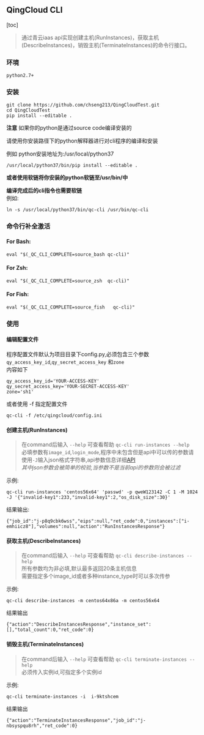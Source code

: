 ## QingCloud CLI
[toc]
> 通过青云iaas api实现创建主机(RunInstances)，获取主机(DescribeInstances)，销毁主机(TerminateInstances)的命令行接口。


### 环境
```
python2.7+

```


### 安装

```
git clone https://github.com/chseng213/QingCloudTest.git
cd QingCloudTest
pip install --editable .
```
**注意**
如果你的python是通过source code编译安装的   

请使用你安装路径下的python解释器进行对cli程序的编译和安装 
 
例如 python安装地址为:/usr/local/python37
```
/usr/local/python37/bin/pip install --editable .
```
**或者使用软链将你安装的python软链至/usr/bin/中**

**编译完成后的cli指令也需要软链**  
例如:
```
ln -s /usr/local/python37/bin/qc-cli /usr/bin/qc-cli
```


### 命令行补全激活
#### For Bash:
```
eval "$(_QC_CLI_COMPLETE=source_bash qc-cli)"

```

#### For Zsh:
```
eval "$(_QC_CLI_COMPLETE=source_zsh  qc-cli)"

```

#### For Fish:
```
eval "$(_QC_CLI_COMPLETE=source_fish   qc-cli)"

```

### 使用
#### 编辑配置文件
程序配置文件默认为项目目录下config.py,必须包含三个参数`qy_access_key_id`,`qy_secret_access_key` 和`zone`  
内容如下
```
qy_access_key_id='YOUR-ACCESS-KEY'
qy_secret_access_key='YOUR-SECRET-ACCESS-KEY'
zone='sh1'  
```
或者使用 -f 指定配置文件
```
qc-cli -f /etc/qingcloud/config.ini
```

#### 创建主机(RunInstances)
>在command后输入  `--help` 可查看帮助 `qc-cli run-instances --help`  
必填参数有`image_id`,`login_mode`,程序中未包含但是api中可以传的参数请使用`-J`输入json格式字符串,api参数信息详细[API](<https://docs.qingcloud.com/product/api/>)  
*其中json参数会被简单的校验,当参数不是当前api的参数则会被过滤*

示例:
```
qc-cli run-instances 'centos56x64' 'passwd' -p qweW123142 -C 1 -M 1024 -J '{"invalid-key1":233,"invalid-key1":2,"os_disk_size":30}'
```

结果输出:
```
{"job_id":"j-p8q9cbk6wss","eips":null,"ret_code":0,"instances":["i-emhiicz8"],"volumes":null,"action":"RunInstancesResponse"}
```

#### 获取主机(DescribeInstances)
>在command后输入  `--help` 可查看帮助 `qc-cli describe-instances --help`  
所有参数均为非必填,默认最多返回20条主机信息  
需要指定多个image_id或者多种instance_type时可以多次传参

示例:
```
qc-cli describe-instances -m centos64x86a -m centos56x64
```

结果输出
```
{"action":"DescribeInstancesResponse","instance_set":[],"total_count":0,"ret_code":0}

```

#### 销毁主机(TerminateInstances)
> 在command后输入  `--help` 可查看帮助 `qc-cli terminate-instances --help`  
必须传入实例id,可指定多个实例id

示例:
```
qc-cli terminate-instances -i  i-9ktshcem
```

结果输出
```
{"action":"TerminateInstancesResponse","job_id":"j-nbsyspqu8rh","ret_code":0}
```
